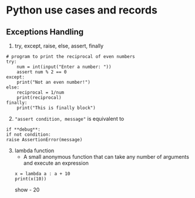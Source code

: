 # Python use cases and records

## Exceptions Handling

1. try, except, raise, else, assert, finally

```
# program to print the reciprocal of even numbers
try:
    num = int(input("Enter a number: "))
    assert num % 2 == 0
except:
    print("Not an even number!")
else:
    reciprocal = 1/num
    print(reciprocal)
finally:
    print("This is finally block")
```

2. `"assert condition, message"` is equivalent to

```
if **debug**:
if not condition:
raise AssertionError(message)

```

3. lambda function
   - A small anonymous function that can take any number of arguments and execute an expression
   ```
   x = lambda a : a + 10
   print(x(10))
   ```
   show - 20
